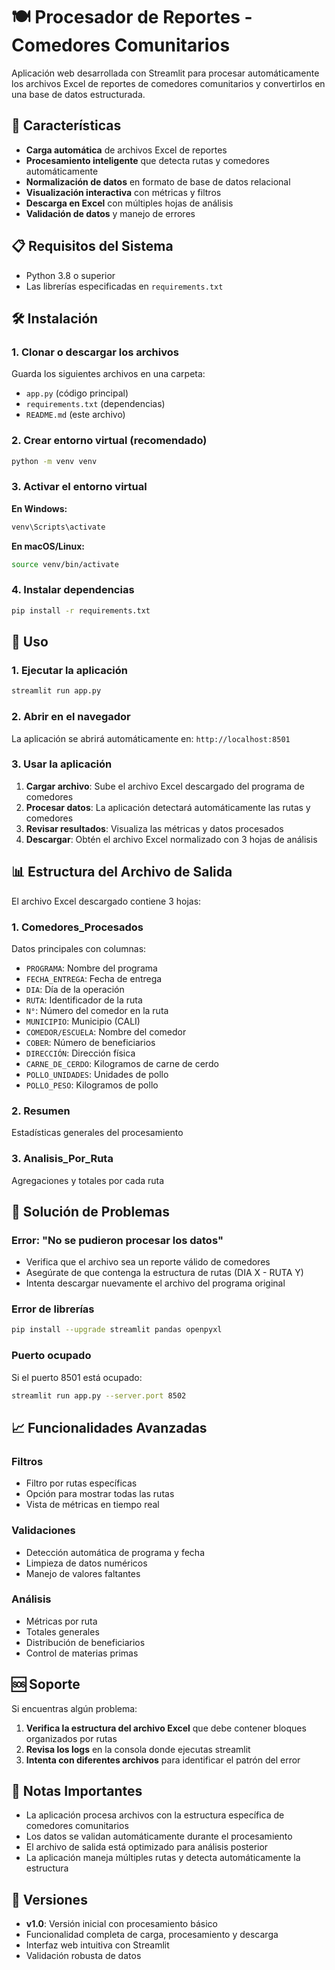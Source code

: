 # 🍽️ Procesador de Reportes - Comedores Comunitarios

Aplicación web desarrollada con Streamlit para procesar automáticamente los archivos Excel de reportes de comedores comunitarios y convertirlos en una base de datos estructurada.

## 🚀 Características

- **Carga automática** de archivos Excel de reportes
- **Procesamiento inteligente** que detecta rutas y comedores automáticamente
- **Normalización de datos** en formato de base de datos relacional
- **Visualización interactiva** con métricas y filtros
- **Descarga en Excel** con múltiples hojas de análisis
- **Validación de datos** y manejo de errores

## 📋 Requisitos del Sistema

- Python 3.8 o superior
- Las librerías especificadas en `requirements.txt`

## 🛠️ Instalación

### 1. Clonar o descargar los archivos
Guarda los siguientes archivos en una carpeta:
- `app.py` (código principal)
- `requirements.txt` (dependencias)
- `README.md` (este archivo)

### 2. Crear entorno virtual (recomendado)
```bash
python -m venv venv
```

### 3. Activar el entorno virtual

**En Windows:**
```bash
venv\Scripts\activate
```

**En macOS/Linux:**
```bash
source venv/bin/activate
```

### 4. Instalar dependencias
```bash
pip install -r requirements.txt
```

## 🚀 Uso

### 1. Ejecutar la aplicación
```bash
streamlit run app.py
```

### 2. Abrir en el navegador
La aplicación se abrirá automáticamente en: `http://localhost:8501`

### 3. Usar la aplicación
1. **Cargar archivo**: Sube el archivo Excel descargado del programa de comedores
2. **Procesar datos**: La aplicación detectará automáticamente las rutas y comedores
3. **Revisar resultados**: Visualiza las métricas y datos procesados
4. **Descargar**: Obtén el archivo Excel normalizado con 3 hojas de análisis

## 📊 Estructura del Archivo de Salida

El archivo Excel descargado contiene 3 hojas:

### 1. **Comedores_Procesados**
Datos principales con columnas:
- `PROGRAMA`: Nombre del programa
- `FECHA_ENTREGA`: Fecha de entrega
- `DIA`: Día de la operación  
- `RUTA`: Identificador de la ruta
- `N°`: Número del comedor en la ruta
- `MUNICIPIO`: Municipio (CALI)
- `COMEDOR/ESCUELA`: Nombre del comedor
- `COBER`: Número de beneficiarios
- `DIRECCIÓN`: Dirección física
- `CARNE_DE_CERDO`: Kilogramos de carne de cerdo
- `POLLO_UNIDADES`: Unidades de pollo
- `POLLO_PESO`: Kilogramos de pollo

### 2. **Resumen**
Estadísticas generales del procesamiento

### 3. **Analisis_Por_Ruta**
Agregaciones y totales por cada ruta

## 🔧 Solución de Problemas

### Error: "No se pudieron procesar los datos"
- Verifica que el archivo sea un reporte válido de comedores
- Asegúrate de que contenga la estructura de rutas (DIA X - RUTA Y)
- Intenta descargar nuevamente el archivo del programa original

### Error de librerías
```bash
pip install --upgrade streamlit pandas openpyxl
```

### Puerto ocupado
Si el puerto 8501 está ocupado:
```bash
streamlit run app.py --server.port 8502
```

## 📈 Funcionalidades Avanzadas

### Filtros
- Filtro por rutas específicas
- Opción para mostrar todas las rutas
- Vista de métricas en tiempo real

### Validaciones
- Detección automática de programa y fecha
- Limpieza de datos numéricos
- Manejo de valores faltantes

### Análisis
- Métricas por ruta
- Totales generales
- Distribución de beneficiarios
- Control de materias primas

## 🆘 Soporte

Si encuentras algún problema:

1. **Verifica la estructura del archivo Excel** que debe contener bloques organizados por rutas
2. **Revisa los logs** en la consola donde ejecutas streamlit
3. **Intenta con diferentes archivos** para identificar el patrón del error

## 📝 Notas Importantes

- La aplicación procesa archivos con la estructura específica de comedores comunitarios
- Los datos se validan automáticamente durante el procesamiento  
- El archivo de salida está optimizado para análisis posterior
- La aplicación maneja múltiples rutas y detecta automáticamente la estructura

## 🔄 Versiones

- **v1.0**: Versión inicial con procesamiento básico
- Funcionalidad completa de carga, procesamiento y descarga
- Interfaz web intuitiva con Streamlit
- Validación robusta de datos